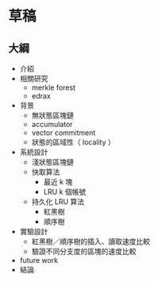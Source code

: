 # 草稿

## 大綱

- 介紹
- 相關研究
    - merkle forest
    - edrax
- 背景
    - 無狀態區塊鏈
    - accumulator
    - vector commitment
    - 狀態的區域性（ locality ）
- 系統設計
    - 淺狀態區塊鏈
    - 快取算法
        - 最近 k 塊
        - LRU k 個帳號
    - 持久化 LRU 算法
        - 紅黑樹
        - 順序樹
- 實驗設計
    - 紅黑樹／順序樹的插入、讀取速度比較
    - 驗證不同分支度的區塊的速度比較
- future work
- 結論